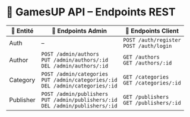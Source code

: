 # 📘 GamesUP API – Endpoints REST

| 🧩 Entité | 🔐 Endpoints Admin                                                                     | 👤 Endpoints Client                         |
|-----------|----------------------------------------------------------------------------------------|---------------------------------------------|
| Auth      | –                                                                                      | `POST /auth/register`<br>`POST /auth/login` |
| Author    | `POST /admin/authors`<br>`PUT /admin/authors/:id`<br>`DEL /admin/authors/:id`          | `GET /authors`<br>`GET /authors/:id`        |
| Category  | `POST /admin/categories`<br>`PUT /admin/categories/:id`<br>`DEL /admin/categories/:id` | `GET /categories`<br>`GET /categories/:id`        |
| Publisher | `POST /admin/publishers`<br>`PUT /admin/publishers/:id`<br>`DEL /admin/publishers/:id` | `GET /publishers`<br>`GET /publishers/:id`        |